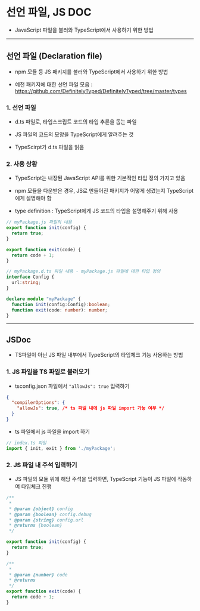 # 선언 파일, JS DOC
- JavaScript 파일을 불러와 TypeScript에서 사용하기 위한 방법

***

## 선언 파일 (Declaration file)
- npm 모듈 등 JS 패키지를 불러와 TypeScript에서 사용하기 위한 방법

- 예전 패키지에 대한 선언 파일 모음 : https://github.com/DefinitelyTyped/DefinitelyTyped/tree/master/types

### 1. 선언 파일 

- d.ts 파일로, 타입스크립트 코드의 타입 추론을 돕는 파일

- JS 파일의 코드의 모양을 TypeScript에게 알려주는 것

- TypeScirpt가 d.ts 파일을 읽음

### 2. 사용 상황

- TypeScript는 내장된 JavaScript API를 위한 기본적인 타입 정의 가지고 있음

- npm 모듈을 다운받은 경우, JS로 만들어진 패키지가 어떻게 생겼는지 TypeScript에게 설명해야 함

- type definition : TypeScript에게 JS 코드의 타입을 설명해주기 위해 사용

```js
// myPackage.js 파일의 내용
export function init(config) {
  return true;
}

export function exit(code) {
  return code + 1;
}
```

```ts
// myPackage.d.ts 파일 내용 - myPackage.js 파일에 대한 타입 정의
interface Config {
  url:string;
}

declare module "myPackage" {
  function init(config:Config):boolean;
  function exit(code: number): number;
}
```

***

## JSDoc
- TS파일이 아닌 JS 파일 내부에서 TypeScript의 타입체크 기능 사용하는 방법

### 1. JS 파일을 TS 파일로 불러오기
- tsconfig.json 파일에서 ```"allowJs": true``` 입력하기
```json
{
  "compilerOptions": {
    "allowJs": true, /* ts 파일 내에 js 파일 import 가능 여부 */
  }
}
```

- ts 파일에서 js 파일을 import 하기
```ts
// index.ts 파일
import { init, exit } from './myPackage';
```

### 2. JS 파일 내 주석 입력하기
- JS 파일의 모듈 위에 해당 주석을 입력하면, TypeScript 기능이 JS 파일에 작동하여 타입체크 진행
```js
/**
 * 
 * @param {object} config 
 * @param {boolean} config.debug
 * @param {string} config.url
 * @returns {boolean} 
 */

export function init(config) {
  return true;
}

/**
 * 
 * @param {number} code 
 * @returns 
 */
export function exit(code) {
  return code + 1;
}
```
